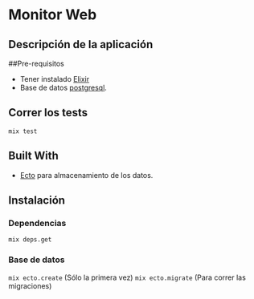 # Monitor Web #

## Descripción de la aplicación

##Pre-requisitos
* Tener instalado [Elixir](https://elixir-lang.org/)
* Base de datos [postgresql](https://www.postgresql.org/).

## Correr los tests
`mix test`

## Built With
* [Ecto](https://hexdocs.pm/ecto/Ecto.html) para almacenamiento de los datos.

## Instalación

### Dependencias
`mix deps.get`

### Base de datos
`mix ecto.create` (Sólo la primera vez)
`mix ecto.migrate` (Para correr las migraciones)
